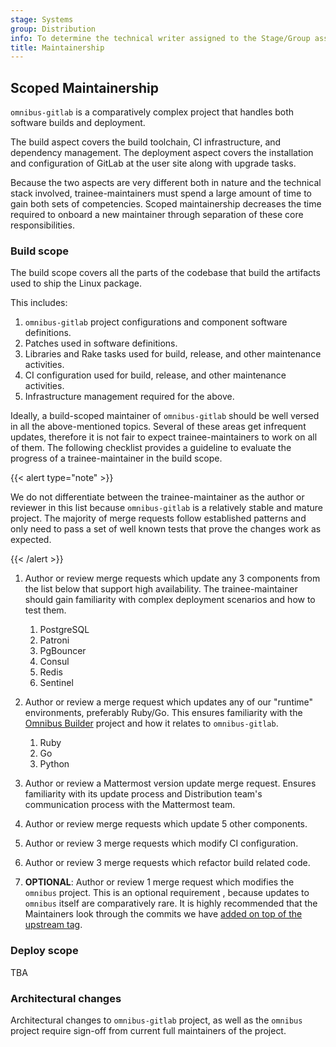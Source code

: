 ```yaml
---
stage: Systems
group: Distribution
info: To determine the technical writer assigned to the Stage/Group associated with this page, see https://about.gitlab.com/handbook/product/ux/technical-writing/#assignments
title: Maintainership
---
```


## Scoped Maintainership

`omnibus-gitlab` is a comparatively complex project that handles both software
builds and deployment.

The build aspect covers the build toolchain, CI infrastructure, and dependency
management. The deployment aspect covers the installation and configuration of
GitLab at the user site along with upgrade tasks.

Because the two aspects are very different both in nature and the technical
stack involved, trainee-maintainers must spend a large amount of time to gain
both sets of competencies. Scoped maintainership decreases the time required
to onboard a new maintainer through separation of these core responsibilities.

### Build scope

The build scope covers all the parts of the codebase that build the artifacts
used to ship the Linux package.

This includes:

1. `omnibus-gitlab` project configurations and component software definitions.
1. Patches used in software definitions.
1. Libraries and Rake tasks used for build, release, and other maintenance
   activities.
1. CI configuration used for build, release, and other maintenance activities.
1. Infrastructure management required for the above.

Ideally, a build-scoped maintainer of `omnibus-gitlab` should be
well versed in all the above-mentioned topics. Several of these areas
get infrequent updates, therefore it is not fair to expect trainee-maintainers
to work on all of them. The following checklist provides a guideline to evaluate
the progress of a trainee-maintainer in the build scope.

{{< alert type="note" >}}

We do not differentiate between the trainee-maintainer as the author
or reviewer in this list because `omnibus-gitlab` is a relatively stable
and mature project. The majority of merge requests follow established
patterns and only need to pass a set of well known tests that prove
the changes work as expected.

{{< /alert >}}

1. Author or review merge requests which update any 3 components from the list below that
   support high availability. The trainee-maintainer should gain familiarity with complex
   deployment scenarios and how to test them.

     1. PostgreSQL
     1. Patroni
     1. PgBouncer
     1. Consul
     1. Redis
     1. Sentinel

1. Author or review a merge request which updates any of our "runtime" environments, preferably
   Ruby/Go. This ensures familiarity with the
   [Omnibus Builder](https://gitlab.com/gitlab-org/gitlab-omnibus-builder)
   project and how it relates to `omnibus-gitlab`.

     1. Ruby
     1. Go
     1. Python

1. Author or review a Mattermost version update merge request. Ensures familiarity with its update
   process and Distribution team's communication process with the Mattermost team.

1. Author or review merge requests which update 5 other components.

1. Author or review 3 merge requests which modify CI configuration.

1. Author or review 3 merge requests which refactor build related code.

1. **OPTIONAL**: Author or review 1 merge request which modifies the `omnibus` project. This
   is an optional requirement , because updates to `omnibus` itself are
   comparatively rare. It is highly recommended that the Maintainers look through
   the commits we have [added on top of the upstream tag](https://gitlab.com/gitlab-org/omnibus/-/compare/9.0.19...9.0.19-stable).

### Deploy scope

TBA

### Architectural changes

Architectural changes to `omnibus-gitlab` project, as well as the `omnibus`
project require sign-off from current full maintainers of the project.
